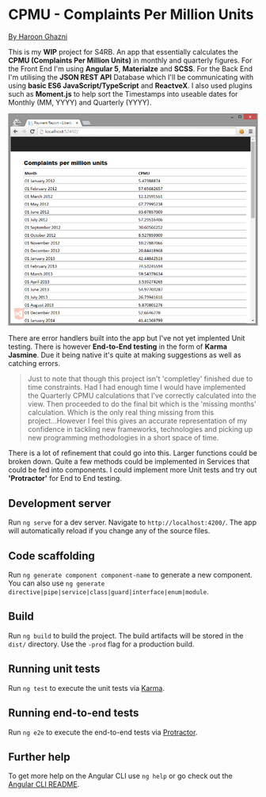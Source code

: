 # CPMU - Complaints Per Million Units


[By Haroon Ghazni](http://www.hghazni.com)

This is my **WIP** project for S4RB. An app that essentially calculates the **CPMU (Complaints Per Million Units)** in monthly and quarterly figures. For the Front End I'm using **Angular 5**, **Materialze** and **SCSS**. For the Back End I'm utilising the **JSON REST API** Database which I'll be communicating with using **basic ES6 JavaScript/TypeScript** and **ReactveX**. I also used plugins such as **Moment.js** to help sort the Timestamps into useable dates for Monthly (MM, YYYY) and Quarterly (YYYY).

![Example Reporting Porta](/example-2.png "Example Reporting Portal")

There are error handlers built into the app but I've not yet implented Unit testing. There is however **End-to-End testing** in the form of **Karma Jasmine**. Due it being native it's quite at making suggestions as well as catching errors. 

> Just to note that though this project isn't 'completley' finished due to time constraints. Had I had enough time I would have implemented the Quarterly CPMU calculations that I've correctly calculated into the view. Then proceeded to do the final bit which is the 'missing months' calculation. Which is the only real thing missing from this project...However I feel this gives an accurate representation of my confidence in tackling new frameworks, technologies and picking up new programming methodologies in a short space of time.

There is a lot of refinement that could go into this. Larger functions could be broken down. Quite a few methods could be implemented in Services that could be fed into components. I could implement more Unit tests and try out **'Protractor'** for End to End testing.

## Development server

Run `ng serve` for a dev server. Navigate to `http://localhost:4200/`. The app will automatically reload if you change any of the source files.

## Code scaffolding

Run `ng generate component component-name` to generate a new component. You can also use `ng generate directive|pipe|service|class|guard|interface|enum|module`.

## Build

Run `ng build` to build the project. The build artifacts will be stored in the `dist/` directory. Use the `-prod` flag for a production build.

## Running unit tests

Run `ng test` to execute the unit tests via [Karma](https://karma-runner.github.io).

## Running end-to-end tests

Run `ng e2e` to execute the end-to-end tests via [Protractor](http://www.protractortest.org/).

## Further help

To get more help on the Angular CLI use `ng help` or go check out the [Angular CLI README](https://github.com/angular/angular-cli/blob/master/README.md).
